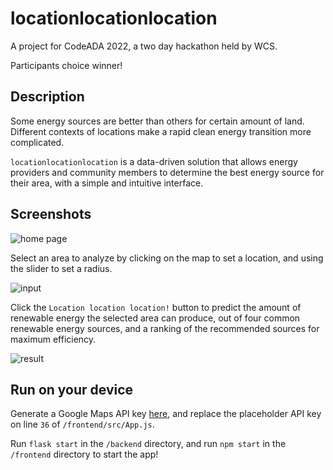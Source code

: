 # locationlocationlocation

A project for CodeADA 2022, a two day hackathon held by WCS.

Participants choice winner!

## Description
Some energy sources are better than others for certain amount of land. Different contexts of locations make a rapid 
clean energy transition more complicated.

`locationlocationlocation` is a data-driven solution that allows energy providers and community members to determine 
the best energy source for their area, with a simple and intuitive interface.

## Screenshots
![home page](https://i.imgur.com/xRH6ni5.png)

Select an area to analyze by clicking on the map to set a location, and using the slider to set a radius.

![input](https://i.imgur.com/Q6HNviW.png)

Click the `Location location location!` button to predict the amount of renewable energy the selected area can produce,
out of four common renewable energy sources, and a ranking of the recommended sources for maximum efficiency. 

![result](https://i.imgur.com/eco1yOq.png)

## Run on your device

Generate a Google Maps API key [here](https://console.cloud.google.com/google/maps-apis), and replace the placeholder 
API key on line `36` of `/frontend/src/App.js`.

Run `flask start` in the `/backend` directory, and run `npm start` in the `/frontend` directory to start the app!
